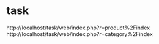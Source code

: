 # task
http://localhost/task/web/index.php?r=product%2Findex
http://localhost/task/web/index.php?r=category%2Findex
